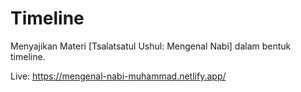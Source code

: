 # Timeline
Menyajikan Materi [Tsalatsatul Ushul: Mengenal Nabi] dalam bentuk timeline.

Live:
https://mengenal-nabi-muhammad.netlify.app/
